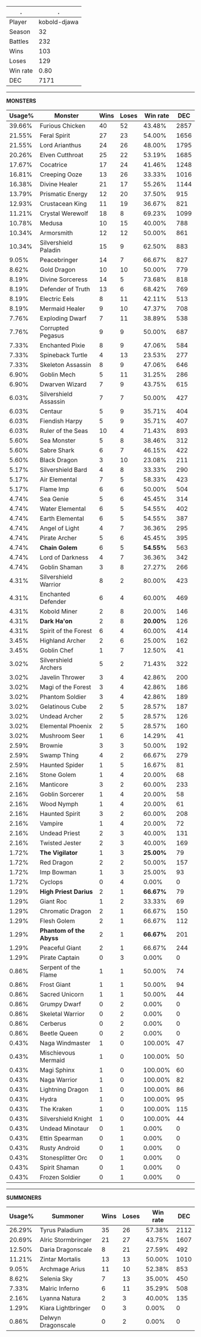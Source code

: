.|.
|-|-
Player|kobold-djawa
Season|32
Battles|232
Wins|103
Loses|129
Win rate|0.80
DEC|7171

---
**MONSTERS**

Usage%|Monster|Wins|Loses|Win rate|DEC|
-|-|-|-|-|-|
39.66%|Furious Chicken|40|52|43.48%|2857|
21.55%|Feral Spirit|27|23|54.00%|1656|
21.55%|Lord Arianthus|24|26|48.00%|1795|
20.26%|Elven Cutthroat|25|22|53.19%|1685|
17.67%|Cocatrice|17|24|41.46%|1248|
16.81%|Creeping Ooze|13|26|33.33%|1016|
16.38%|Divine Healer|21|17|55.26%|1144|
13.79%|Prismatic Energy|12|20|37.50%|915|
12.93%|Crustacean King|11|19|36.67%|821|
11.21%|Crystal Werewolf|18|8|69.23%|1099|
10.78%|Medusa|10|15|40.00%|788|
10.34%|Armorsmith|12|12|50.00%|861|
10.34%|Silvershield Paladin|15|9|62.50%|883|
9.05%|Peacebringer|14|7|66.67%|827|
8.62%|Gold Dragon|10|10|50.00%|779|
8.19%|Divine Sorceress|14|5|73.68%|818|
8.19%|Defender of Truth|13|6|68.42%|769|
8.19%|Electric Eels|8|11|42.11%|513|
8.19%|Mermaid Healer|9|10|47.37%|708|
7.76%|Exploding Dwarf|7|11|38.89%|538|
7.76%|Corrupted Pegasus|9|9|50.00%|687|
7.33%|Enchanted Pixie|8|9|47.06%|584|
7.33%|Spineback Turtle|4|13|23.53%|277|
7.33%|Skeleton Assassin|8|9|47.06%|646|
6.90%|Goblin Mech|5|11|31.25%|286|
6.90%|Dwarven Wizard|7|9|43.75%|615|
6.03%|Silvershield Assassin|7|7|50.00%|427|
6.03%|Centaur|5|9|35.71%|404|
6.03%|Fiendish Harpy|5|9|35.71%|407|
6.03%|Ruler of the Seas|10|4|71.43%|893|
5.60%|Sea Monster|5|8|38.46%|312|
5.60%|Sabre Shark|6|7|46.15%|422|
5.60%|Black Dragon|3|10|23.08%|211|
5.17%|Silvershield Bard|4|8|33.33%|290|
5.17%|Air Elemental|7|5|58.33%|423|
5.17%|Flame Imp|6|6|50.00%|504|
4.74%|Sea Genie|5|6|45.45%|314|
4.74%|Water Elemental|6|5|54.55%|402|
4.74%|Earth Elemental|6|5|54.55%|387|
4.74%|Angel of Light|4|7|36.36%|295|
4.74%|Pirate Archer|5|6|45.45%|395|
4.74%|**Chain Golem**|6|5|**54.55%**|563|
4.74%|Lord of Darkness|4|7|36.36%|342|
4.74%|Goblin Shaman|3|8|27.27%|266|
4.31%|Silvershield Warrior|8|2|80.00%|423|
4.31%|Enchanted Defender|6|4|60.00%|469|
4.31%|Kobold Miner|2|8|20.00%|146|
4.31%|**Dark Ha'on**|2|8|**20.00%**|126|
4.31%|Spirit of the Forest|6|4|60.00%|414|
3.45%|Highland Archer|2|6|25.00%|162|
3.45%|Goblin Chef|1|7|12.50%|41|
3.02%|Silvershield Archers|5|2|71.43%|322|
3.02%|Javelin Thrower|3|4|42.86%|200|
3.02%|Magi of the Forest|3|4|42.86%|186|
3.02%|Phantom Soldier|3|4|42.86%|189|
3.02%|Gelatinous Cube|2|5|28.57%|187|
3.02%|Undead Archer|2|5|28.57%|126|
3.02%|Elemental Phoenix|2|5|28.57%|160|
3.02%|Mushroom Seer|1|6|14.29%|41|
2.59%|Brownie|3|3|50.00%|192|
2.59%|Swamp Thing|4|2|66.67%|279|
2.59%|Haunted Spider|1|5|16.67%|81|
2.16%|Stone Golem|1|4|20.00%|68|
2.16%|Manticore|3|2|60.00%|233|
2.16%|Goblin Sorcerer|1|4|20.00%|58|
2.16%|Wood Nymph|1|4|20.00%|61|
2.16%|Haunted Spirit|3|2|60.00%|208|
2.16%|Vampire|1|4|20.00%|72|
2.16%|Undead Priest|2|3|40.00%|131|
2.16%|Twisted Jester|2|3|40.00%|169|
1.72%|**The Vigilator**|1|3|**25.00%**|79|
1.72%|Red Dragon|2|2|50.00%|157|
1.72%|Imp Bowman|1|3|25.00%|93|
1.72%|Cyclops|0|4|0.00%|0|
1.29%|**High Priest Darius**|2|1|**66.67%**|79|
1.29%|Giant Roc|1|2|33.33%|69|
1.29%|Chromatic Dragon|2|1|66.67%|150|
1.29%|Flesh Golem|2|1|66.67%|112|
1.29%|**Phantom of the Abyss**|2|1|**66.67%**|201|
1.29%|Peaceful Giant|2|1|66.67%|244|
1.29%|Pirate Captain|0|3|0.00%|0|
0.86%|Serpent of the Flame|1|1|50.00%|74|
0.86%|Frost Giant|1|1|50.00%|94|
0.86%|Sacred Unicorn|1|1|50.00%|44|
0.86%|Grumpy Dwarf|0|2|0.00%|0|
0.86%|Skeletal Warrior|0|2|0.00%|0|
0.86%|Cerberus|0|2|0.00%|0|
0.86%|Beetle Queen|0|2|0.00%|0|
0.43%|Naga Windmaster|1|0|100.00%|47|
0.43%|Mischievous Mermaid|1|0|100.00%|50|
0.43%|Magi Sphinx|1|0|100.00%|60|
0.43%|Naga Warrior|1|0|100.00%|82|
0.43%|Lightning Dragon|1|0|100.00%|86|
0.43%|Hydra|1|0|100.00%|95|
0.43%|The Kraken|1|0|100.00%|115|
0.43%|Silvershield Knight|1|0|100.00%|44|
0.43%|Undead Minotaur|0|1|0.00%|0|
0.43%|Ettin Spearman|0|1|0.00%|0|
0.43%|Rusty Android|0|1|0.00%|0|
0.43%|Stonesplitter Orc|0|1|0.00%|0|
0.43%|Spirit Shaman|0|1|0.00%|0|
0.43%|Frozen Soldier|0|1|0.00%|0|

---
**SUMMONERS**

Usage%|Summoner|Wins|Loses|Win rate|DEC|
-|-|-|-|-|-|
26.29%|Tyrus Paladium|35|26|57.38%|2112|
20.69%|Alric Stormbringer|21|27|43.75%|1607|
12.50%|Daria Dragonscale|8|21|27.59%|492|
11.21%|Zintar Mortalis|13|13|50.00%|1010|
9.05%|Archmage Arius|11|10|52.38%|853|
8.62%|Selenia Sky|7|13|35.00%|450|
7.33%|Malric Inferno|6|11|35.29%|508|
2.16%|Lyanna Natura|2|3|40.00%|135|
1.29%|Kiara Lightbringer|0|3|0.00%|0|
0.86%|Delwyn Dragonscale|0|2|0.00%|0|
